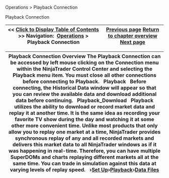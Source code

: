 ﻿
Operations \> Playback Connection

Playback Connection

| \<\< [Click to Display Table of Contents](playback_connection.md) \>\> **Navigation:**     [Operations](operations-1.md) \> Playback Connection | [Previous page](properties_superdom-1.md) [Return to chapter overview](operations-1.md) [Next page](set_up12-1.md) |
| --- | --- |

| Playback Connection Overview The Playback Connection can be accessed by left mouse clicking on the Connection menu within the NinjaTrader Control Center and selecting the Playback menu item. You must close all other connections before connecting to Playback.   Playback   Before connecting, the Historical Data window will appear so that you can review the available data and download additional data before continuing.   Playback_Download   Playback utilizes the ability to download or record market data and replay it at another time. It is the same idea as recording your favorite TV show during the day and watching it at some other more convenient time. Unlike most products that only allow you to replay one market at a time, NinjaTrader provides synchronous replay of any and all recorded markets and delivers this market data to all NinjaTrader windows as if it was happening in real\-time. Therefore, you can have multiple SuperDOMs and charts replaying different markets all at the same time. You can trade in simulation against this data at varying levels of replay speed.   ›[Set Up](set_up12-1.md)›[Playback](playback-1.md)›[Data Files](data_files-1.md) |
| --- |
